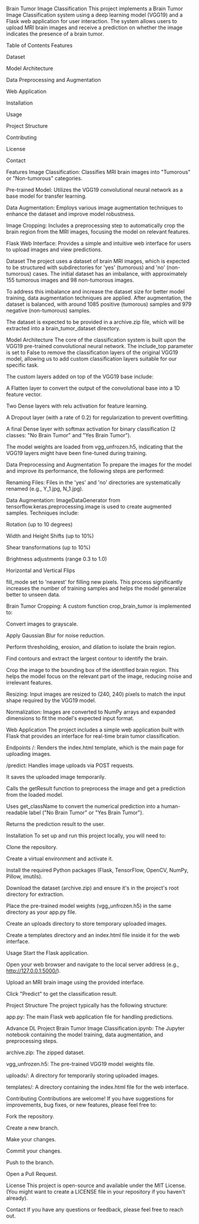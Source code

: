 Brain Tumor Image Classification
This project implements a Brain Tumor Image Classification system using a deep learning model (VGG19) and a Flask web application for user interaction. The system allows users to upload MRI brain images and receive a prediction on whether the image indicates the presence of a brain tumor.

Table of Contents
Features

Dataset

Model Architecture

Data Preprocessing and Augmentation

Web Application

Installation

Usage

Project Structure

Contributing

License

Contact

Features
Image Classification: Classifies MRI brain images into "Tumorous" or "Non-tumorous" categories.

Pre-trained Model: Utilizes the VGG19 convolutional neural network as a base model for transfer learning.

Data Augmentation: Employs various image augmentation techniques to enhance the dataset and improve model robustness.

Image Cropping: Includes a preprocessing step to automatically crop the brain region from the MRI images, focusing the model on relevant features.

Flask Web Interface: Provides a simple and intuitive web interface for users to upload images and view predictions.

Dataset
The project uses a dataset of brain MRI images, which is expected to be structured with subdirectories for 'yes' (tumorous) and 'no' (non-tumorous) cases. The initial dataset has an imbalance, with approximately 155 tumorous images and 98 non-tumorous images.

To address this imbalance and increase the dataset size for better model training, data augmentation techniques are applied. After augmentation, the dataset is balanced, with around 1085 positive (tumorous) samples and 979 negative (non-tumorous) samples.

The dataset is expected to be provided in a archive.zip file, which will be extracted into a brain_tumor_dataset directory.

Model Architecture
The core of the classification system is built upon the VGG19 pre-trained convolutional neural network. The include_top parameter is set to False to remove the classification layers of the original VGG19 model, allowing us to add custom classification layers suitable for our specific task.

The custom layers added on top of the VGG19 base include:

A Flatten layer to convert the output of the convolutional base into a 1D feature vector.

Two Dense layers with relu activation for feature learning.

A Dropout layer (with a rate of 0.2) for regularization to prevent overfitting.

A final Dense layer with softmax activation for binary classification (2 classes: "No Brain Tumor" and "Yes Brain Tumor").

The model weights are loaded from vgg_unfrozen.h5, indicating that the VGG19 layers might have been fine-tuned during training.

Data Preprocessing and Augmentation
To prepare the images for the model and improve its performance, the following steps are performed:

Renaming Files: Files in the 'yes' and 'no' directories are systematically renamed (e.g., Y_1.jpg, N_1.jpg).

Data Augmentation: ImageDataGenerator from tensorflow.keras.preprocessing.image is used to create augmented samples. Techniques include:

Rotation (up to 10 degrees)

Width and Height Shifts (up to 10%)

Shear transformations (up to 10%)

Brightness adjustments (range 0.3 to 1.0)

Horizontal and Vertical Flips

fill_mode set to 'nearest' for filling new pixels.
This process significantly increases the number of training samples and helps the model generalize better to unseen data.

Brain Tumor Cropping: A custom function crop_brain_tumor is implemented to:

Convert images to grayscale.

Apply Gaussian Blur for noise reduction.

Perform thresholding, erosion, and dilation to isolate the brain region.

Find contours and extract the largest contour to identify the brain.

Crop the image to the bounding box of the identified brain region. This helps the model focus on the relevant part of the image, reducing noise and irrelevant features.

Resizing: Input images are resized to (240, 240) pixels to match the input shape required by the VGG19 model.

Normalization: Images are converted to NumPy arrays and expanded dimensions to fit the model's expected input format.

Web Application
The project includes a simple web application built with Flask that provides an interface for real-time brain tumor classification.

Endpoints
/: Renders the index.html template, which is the main page for uploading images.

/predict: Handles image uploads via POST requests.

It saves the uploaded image temporarily.

Calls the getResult function to preprocess the image and get a prediction from the loaded model.

Uses get_className to convert the numerical prediction into a human-readable label ("No Brain Tumor" or "Yes Brain Tumor").

Returns the prediction result to the user.

Installation
To set up and run this project locally, you will need to:

Clone the repository.

Create a virtual environment and activate it.

Install the required Python packages (Flask, TensorFlow, OpenCV, NumPy, Pillow, imutils).

Download the dataset (archive.zip) and ensure it's in the project's root directory for extraction.

Place the pre-trained model weights (vgg_unfrozen.h5) in the same directory as your app.py file.

Create an uploads directory to store temporary uploaded images.

Create a templates directory and an index.html file inside it for the web interface.

Usage
Start the Flask application.

Open your web browser and navigate to the local server address (e.g., http://127.0.0.1:5000/).

Upload an MRI brain image using the provided interface.

Click "Predict" to get the classification result.

Project Structure
The project typically has the following structure:

app.py: The main Flask web application file for handling predictions.

Advance DL Project Brain Tumor Image Classification.ipynb: The Jupyter notebook containing the model training, data augmentation, and preprocessing steps.

archive.zip: The zipped dataset.

vgg_unfrozen.h5: The pre-trained VGG19 model weights file.

uploads/: A directory for temporarily storing uploaded images.

templates/: A directory containing the index.html file for the web interface.

Contributing
Contributions are welcome! If you have suggestions for improvements, bug fixes, or new features, please feel free to:

Fork the repository.

Create a new branch.

Make your changes.

Commit your changes.

Push to the branch.

Open a Pull Request.

License
This project is open-source and available under the MIT License. (You might want to create a LICENSE file in your repository if you haven't already).

Contact
If you have any questions or feedback, please feel free to reach out.
